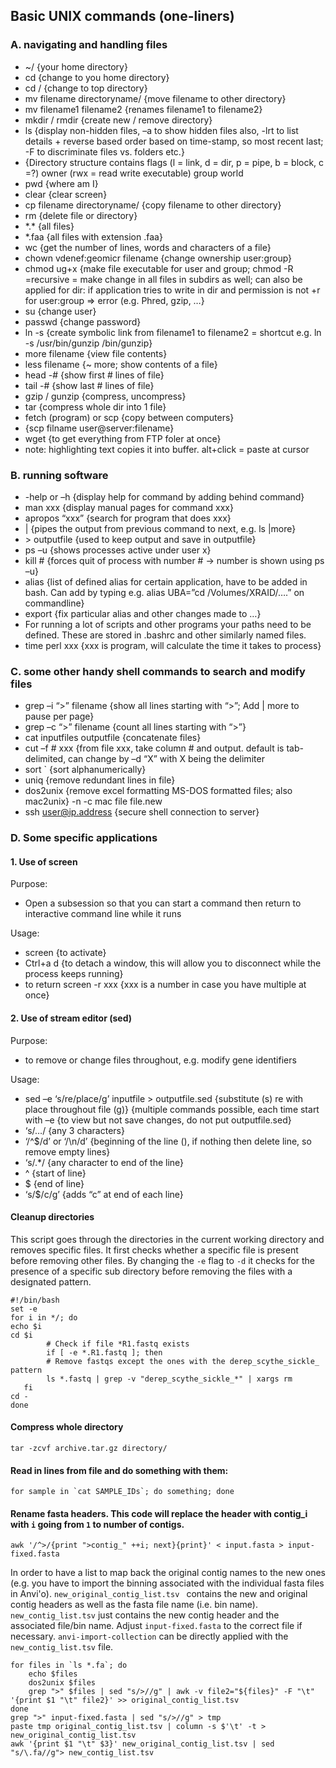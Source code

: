 ## Basic UNIX commands (one-liners)

### A. navigating and handling files
* ~/ {your home directory}
* cd {change to you home directory}
* cd / {change to top directory}
* mv filename directoryname/ {move filename to other directory}
* mv filename1 filename2 {renames filename1 to filename2}
* mkdir / rmdir {create new / remove directory}
* ls {display non-hidden files, –a to show hidden files also, -lrt to list details + reverse based order based on time-stamp, so most recent last; -F to discriminate files vs. folders etc.}
* {Directory structure contains flags (l = link, d = dir, p = pipe, b = block, c =?) owner (rwx = read write executable) group world
* pwd {where am I}
* clear {clear screen}
* cp filename directoryname/ {copy filename to other directory}
* rm {delete file or directory}
* \*.\* {all files}
* \*.faa {all files with extension .faa}
* wc {get the number of lines, words and characters of a file}
* chown vdenef:geomicr filename {change ownership user:group}
* chmod ug+x {make file executable for user and group; chmod -R =recursive = make change in all files in subdirs as well; can also be applied for dir: if application tries to write in dir and permission is not +r for user:group => error (e.g. Phred, gzip, …}
* su {change user}
* passwd {change password}
* ln -s {create symbolic link from filename1 to filename2 = shortcut e.g. ln -s /usr/bin/gunzip /bin/gunzip}
* more filename {view file contents}
* less filename {~ more; show contents of a file}
* head -# {show first # lines of file}
* tail -# {show last # lines of file}
* gzip / gunzip {compress, uncompress}
* tar {compress whole dir into 1 file}
* fetch (program) or scp {copy between computers}
* {scp filname user@server:filename}
* wget {to get everything from FTP foler at once}
* note: highlighting text copies it into buffer. alt+click = paste at cursor

### B. running software
* -help or –h {display help for command by adding behind command}
* man xxx {display manual pages for command xxx}
* apropos “xxx” {search for program that does xxx}
* | {pipes the output from previous command to next, e.g. ls |more}
* \> outputfile {used to keep output and save in outputfile}
* ps –u <user> {shows processes active under user x}
* kill # {forces quit of process with number # → number is shown using ps –u}
* alias {list of defined alias for certain application, have to be added in bash. Can add by typing e.g. alias UBA=”cd /Volumes/XRAID/….” on commandline}
* export {fix particular alias and other changes made to …}
* For running a lot of scripts and other programs your paths need to be defined. These are stored in .bashrc and other similarly named files.
* time perl xxx {xxx is program, will calculate the time it takes to process}

### C. some other handy shell commands to search and modify files
* grep –i “>” filename {show all lines starting with “>”; Add | more to pause per page}
* grep –c “>” filename {count all lines starting with “>”}
* cat inputfiles outputfile {concatenate files}
* cut –f # xxx {from file xxx, take column # and output. default is tab-delimited, can change by –d “X” with X being the delimiter
* sort ` {sort alphanumerically}
* uniq {remove redundant lines in file}
* dos2unix {remove excel formatting MS-DOS formatted files; also mac2unix} -n -c mac file file.new 
* ssh user@ip.address {secure shell connection to server}

### D. Some specific applications
#### 1. Use of screen
Purpose:
* Open a subsession so that you can start a command then return to interactive command line while it runs

Usage: 
* screen {to activate}
* Ctrl+a d {to detach a window, this will allow you to disconnect while the process keeps running}
* to return screen -r xxx {xxx is a number in case you have multiple at once}

#### 2. Use of stream editor (sed)
Purpose: 
* to remove or change files throughout, e.g. modify gene identifiers

Usage: 
* sed –e ‘s/re/place/g’ inputfile > outputfile.sed {substitute (s) re with place throughout file (g)} {multiple commands possible, each time start with –e {to view but not save changes, do not put outputfile.sed}
* ‘s/…/ {any 3 characters}
* ‘/^$/d’ or ‘/\n/d’ {beginning of the line (), if nothing then delete line, so remove empty lines}
* ‘s/.*/ {any character to end of the line}
* ^ {start of line}
* $ {end of line}
* ‘s/$/c/g’ {adds “c” at end of each line}

#### Cleanup directories
This script goes through the directories in the current working directory and removes specific files. It first checks whether a specific file is present before removing other files. By changing the `-e` flag to `-d` it checks for the presence of a specific sub directory before removing the files with a designated pattern.
```
#!/bin/bash
set -e
for i in */; do
echo $i
cd $i
        # Check if file *R1.fastq exists
        if [ -e *.R1.fastq ]; then
        # Remove fastqs except the ones with the derep_scythe_sickle_ pattern
        ls *.fastq | grep -v "derep_scythe_sickle_*" | xargs rm
   fi
cd -
done
```

#### Compress whole directory
```
tar -zcvf archive.tar.gz directory/ 
```

#### Read in lines from file and do something with them:
```
for sample in `cat SAMPLE_IDs`; do something; done
```

#### Rename fasta headers. This code will replace the header with contig_i with `i` going from `1` to number of contigs.
```
awk '/^>/{print ">contig_" ++i; next}{print}' < input.fasta > input-fixed.fasta
```
In order to have a list to map back the original contig names to the new ones (e.g. you have to import the binning associated with the individual fasta files in Anvi'o). `new_original_contig_list.tsv ` contains the new and original contig headers as well as the fasta file name (i.e. bin name). `new_contig_list.tsv` just contains the new contig header and the associated file/bin name. Adjust `input-fixed.fasta` to the correct file if necessary. `anvi-import-collection` can be directly applied with the `new_contig_list.tsv` file.
```
for files in `ls *.fa`; do
	echo $files
	dos2unix $files
	grep ">" $files | sed "s/>//g" | awk -v file2="${files}" -F "\t" '{print $1 "\t" file2}' >> original_contig_list.tsv
done
grep ">" input-fixed.fasta | sed "s/>//g" > tmp
paste tmp original_contig_list.tsv | column -s $'\t' -t > new_original_contig_list.tsv 
awk '{print $1 "\t" $3}' new_original_contig_list.tsv | sed "s/\.fa//g"> new_contig_list.tsv
```

